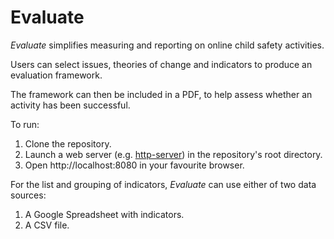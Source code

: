 # Evaluate

*Evaluate* simplifies measuring and reporting on online child safety activities.

Users can select issues, theories of change and indicators to produce an evaluation framework. 

The framework can then be included in a PDF, to help assess whether an activity has been successful.

To run:

1. Clone the repository.
2. Launch a web server (e.g. [http-server](https://www.npmjs.com/package/http-server)) in the repository's root directory.
3. Open http://localhost:8080 in your favourite browser.

For the list and grouping of indicators, *Evaluate* can use either of two data sources:

1. A Google Spreadsheet with indicators.
2. A CSV file. 

